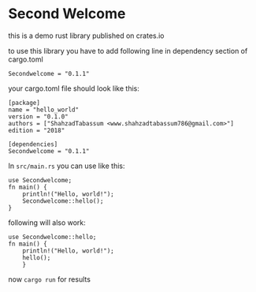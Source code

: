 # Second Welcome
this is a demo rust library published on crates.io

to use this library you have to add following line in dependency section of cargo.toml

`Secondwelcome = "0.1.1"`

your cargo.toml file should look like this:
```
[package]
name = "hello_world"
version = "0.1.0"
authors = ["ShahzadTabassum <www.shahzadtabassum786@gmail.com>"]
edition = "2018"

[dependencies]
Secondwelcome = "0.1.1"
```

In `src/main.rs` you can use like this:

```
use Secondwelcome;
fn main() {
    println!("Hello, world!");
    Secondwelcome::hello();
}
```
following will also work:
```
use Secondwelcome::hello;
fn main() {
    println!("Hello, world!");
    hello();
    }
```

now `cargo run` for results
